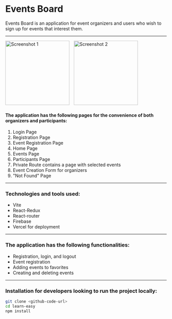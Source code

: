 # Events Board

Events Board is an application for event organizers and users who wish to sign
up for events that interest them.

---

<img src="./assets/images/home.jpg" alt="Screenshot 1" width="200" height="200" style="margin-right: 10px;">
<img src="assets/images/events.jpg" alt="Screenshot 2" width="200" height="200">

#### The application has the following pages for the convenience of both organizers and participants:

1. Login Page
2. Registration Page
3. Event Registration Page
4. Home Page
5. Events Page
6. Participants Page
7. Private Route contains a page with selected events
8. Event Creation Form for organizers
9. "Not Found" Page

---

### Technologies and tools used:

- Vite
- React-Redux
- React-router
- Firebase
- Vercel for deployment

---

### The application has the following functionalities:

- Registration, login, and logout
- Event registration
- Adding events to favorites
- Creating and deleting events

---

### Installation for developers looking to run the project locally:

```bash
git clone <github-code-url>
cd learn-easy
npm install
```
